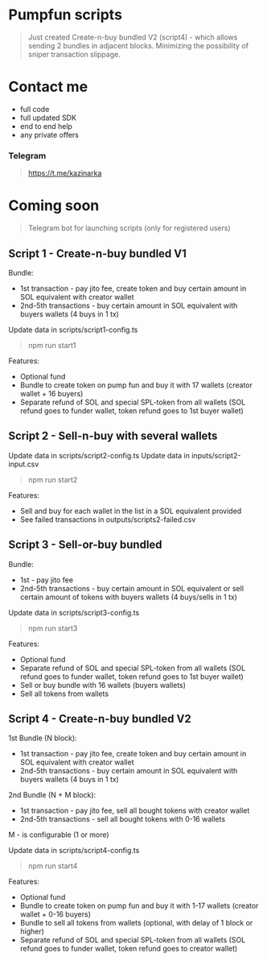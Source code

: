 # Pumpfun scripts

>Just created Create-n-buy bundled V2 (script4) - which allows sending 2 bundles in adjacent blocks. Minimizing the possibility of sniper transaction slippage.

# Contact me
- full code
- full updated SDK
- end to end help
- any private offers
### Telegram
> https://t.me/kazinarka

# Coming soon
> Telegram bot for launching scripts (only for registered users)

## Script 1 - Create-n-buy bundled V1

Bundle:
- 1st transaction - pay jito fee, create token and buy certain amount in SOL equivalent with creator wallet
- 2nd-5th transactions - buy certain amount in SOL equivalent with buyers wallets (4 buys in 1 tx)

Update data in scripts/script1-config.ts
> npm run start1

Features:
- Optional fund
- Bundle to create token on pump fun and buy it with 17 wallets (creator wallet + 16 buyers)
- Separate refund of SOL and special SPL-token from all wallets (SOL refund goes to funder wallet, token refund goes to 1st buyer wallet)


## Script 2 - Sell-n-buy with several wallets

Update data in scripts/script2-config.ts
Update data in inputs/script2-input.csv
> npm run start2

Features:
- Sell and buy for each wallet in the list in a SOL equivalent provided
- See failed transactions in outputs/scripts2-failed.csv


## Script 3 - Sell-or-buy bundled

Bundle:
- 1st - pay jito fee
- 2nd-5th transactions - buy certain amount in SOL equivalent or sell certain amount of tokens with buyers wallets (4 buys/sells in 1 tx)

Update data in scripts/script3-config.ts
> npm run start3

Features:
- Optional fund
- Separate refund of SOL and special SPL-token from all wallets (SOL refund goes to funder wallet, token refund goes to 1st buyer wallet)
- Sell or buy bundle with 16 wallets (buyers wallets)
- Sell all tokens from wallets


## Script 4 - Create-n-buy bundled V2

1st Bundle (N block):
- 1st transaction - pay jito fee, create token and buy certain amount in SOL equivalent with creator wallet
- 2nd-5th transactions - buy certain amount in SOL equivalent with buyers wallets (4 buys in 1 tx)

2nd Bundle (N + M block):
- 1st transaction - pay jito fee, sell all bought tokens with creator wallet
- 2nd-5th transactions - sell all bought tokens with 0-16 wallets

M - is configurable (1 or more)

Update data in scripts/script4-config.ts
> npm run start4

Features:
- Optional fund
- Bundle to create token on pump fun and buy it with 1-17 wallets (creator wallet + 0-16 buyers)
- Bundle to sell all tokens from wallets (optional, with delay of 1 block or higher)
- Separate refund of SOL and special SPL-token from all wallets (SOL refund goes to funder wallet, token refund goes to creator wallet)
